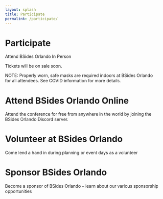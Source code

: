 ```yaml
---
layout: splash
title: Participate
permalink: /participate/
---
```

# Participate
Attend BSides Orlando In Person

Tickets will be on sale soon.

NOTE: Properly worn, safe masks are required indoors at BSides Orlando for all attendees. See COVID information for more details.

[Policies]: /policies/

# Attend BSides Orlando Online
Attend the conference for free from anywhere in the world by joining the BSides Orlando Discord server.

[Discord]: /discord/

# Volunteer at BSides Orlando
Come lend a hand in during planning or event days as a volunteer

[Volunteer]: /_posts/2023-04-15-cfv23.md

# Sponsor BSides Orlando
Become a sponsor of BSides Orlando – learn about our various sponsorship opportunities

[Sponsor]: /_posts/2023-04-15-cfs23.md

